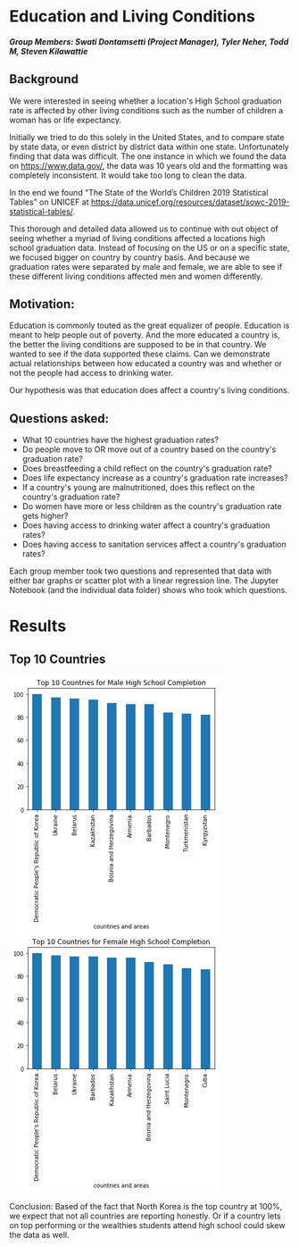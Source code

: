 # Education and Living Conditions
##### Group Members: Swati Dontamsetti (Project Manager), Tyler Neher, Todd M, Steven Kilawattie

## Background
We were interested in seeing whether a location's High School graduation rate is affected by other living conditions such as the number of children a woman has or life expectancy.

Initially we tried to do this solely in the United States, and to compare state by state data, or even district by district data within one state. Unfortunately finding that data was difficult. The one instance in which we found the data on https://www.data.gov/, the data was 10 years old and the formatting was completely inconsistent. It would take too long to clean the data.

In the end we found "The State of the World’s Children 2019 Statistical Tables" on UNICEF at https://data.unicef.org/resources/dataset/sowc-2019-statistical-tables/.

This thorough and detailed data allowed us to continue with out object of seeing whether a myriad of living conditions affected a locations high school graduation data. Instead of focusing on the US or on a specific state, we focused bigger on country by country basis. And because we graduation rates were separated by male and female, we are able to see if these different living conditions affected men and women differently.

## Motivation:
Education is commonly touted as the great equalizer of people. Education is meant to help people out of poverty. And the more educated a country is, the better the living conditions are supposed to be in that country. We wanted to see if the data supported these claims. Can we demonstrate actual relationships between how educated a country was and whether or not the people had access to drinking water.

Our hypothesis was that education does affect a country's living conditions.

## Questions asked:
* What 10 countries have the highest graduation rates?
* Do people move to OR move out of a country based on the country's graduation rate?
* Does breastfeeding a child reflect on the country's graduation rate?
* Does life expectancy increase as a country's graduation rate increases?
* If a country's young are malnutritioned, does this reflect on the country's graduation rate?
* Do women have more or less children as the country's graduation rate gets higher?
* Does having access to drinking water affect a country's graduation rates?
* Does having access to sanitation services affect a country's graduation rates?

Each group member took two questions and represented that data with either bar graphs or scatter plot with a linear regression line. The Jupyter Notebook (and the individual data folder) shows who took which questions.

# Results
## Top 10 Countries
![Top10Male](https://github.com/swati-dontamsetti/data-alliance-for-science/blob/master/Images/top%2010%20male.png?raw=true) ![Top10Female](https://github.com/swati-dontamsetti/data-alliance-for-science/blob/master/Images/top%2010%20female.png?raw=true)

Conclusion: Based of the fact that North Korea is the top country at 100%, we expect that not all countries are reporting honestly. Or if a country lets on top performing or the wealthies students attend high school could skew the data as well.
